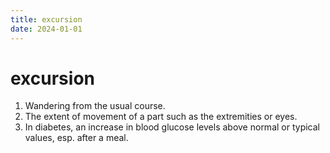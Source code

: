 ```yaml
---
title: excursion
date: 2024-01-01
---
```

# excursion

1. Wandering from the usual course.
2. The extent of movement of a part such as the extremities or eyes.
3. In diabetes, an increase in blood glucose levels above normal or typical values, esp. after a meal.
